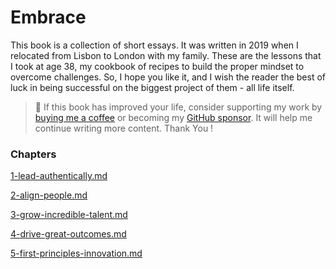 # Embrace

This book is a collection of short essays. It was written in 2019 when I relocated from Lisbon to London with my family. These are the lessons that I took at age 38, my cookbook of recipes to build the proper mindset to overcome challenges. So, I hope you like it, and I wish the reader the best of luck in being successful on the biggest project of them - all life itself.

> 👋 If this book has improved your life, consider supporting my work by [buying me a coffee](https://www.buymeacoffee.com/maferra) or becoming my [GitHub sponsor](https://github.com/sponsors/maferra). It will help me continue writing more content. Thank You !

### Chapters

[1-lead-authentically.md](1-lead-authentically.md "mention")

[2-align-people.md](2-align-people.md "mention")

[3-grow-incredible-talent.md](3-grow-incredible-talent.md "mention")

[4-drive-great-outcomes.md](4-drive-great-outcomes.md "mention")

[5-first-principles-innovation.md](5-first-principles-innovation.md "mention")
